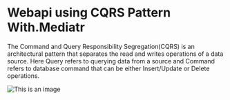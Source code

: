 # Webapi using CQRS Pattern With.Mediatr

The Command and Query Responsibility Segregation(CQRS) is an architectural pattern that separates the read and writes operations of a data source. Here Query refers to querying data from a source and Command refers to database command that can be either Insert/Update or Delete operations.

![This is an image](https://f4n3x6c5.stackpathcdn.com/article/implementing-cqrs-with-mediatr-in-asp-net-core-application/Images/CQRS.png)
